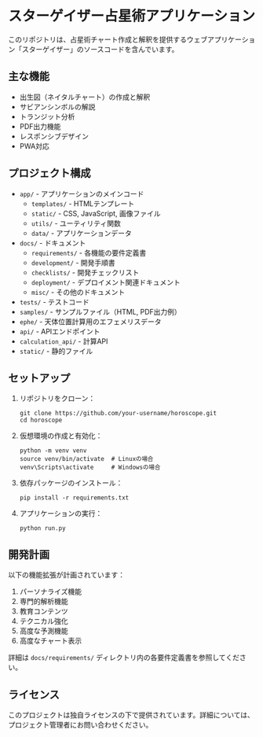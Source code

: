 # スターゲイザー占星術アプリケーション

このリポジトリは、占星術チャート作成と解釈を提供するウェブアプリケーション「スターゲイザー」のソースコードを含んでいます。

## 主な機能

- 出生図（ネイタルチャート）の作成と解釈
- サビアンシンボルの解説
- トランジット分析
- PDF出力機能
- レスポンシブデザイン
- PWA対応

## プロジェクト構成

- `app/` - アプリケーションのメインコード
  - `templates/` - HTMLテンプレート
  - `static/` - CSS, JavaScript, 画像ファイル
  - `utils/` - ユーティリティ関数
  - `data/` - アプリケーションデータ
- `docs/` - ドキュメント
  - `requirements/` - 各機能の要件定義書
  - `development/` - 開発手順書
  - `checklists/` - 開発チェックリスト
  - `deployment/` - デプロイメント関連ドキュメント
  - `misc/` - その他のドキュメント
- `tests/` - テストコード
- `samples/` - サンプルファイル（HTML, PDF出力例）
- `ephe/` - 天体位置計算用のエフェメリスデータ
- `api/` - APIエンドポイント
- `calculation_api/` - 計算API
- `static/` - 静的ファイル

## セットアップ

1. リポジトリをクローン：
   ```
   git clone https://github.com/your-username/horoscope.git
   cd horoscope
   ```

2. 仮想環境の作成と有効化：
   ```
   python -m venv venv
   source venv/bin/activate  # Linuxの場合
   venv\Scripts\activate     # Windowsの場合
   ```

3. 依存パッケージのインストール：
   ```
   pip install -r requirements.txt
   ```

4. アプリケーションの実行：
   ```
   python run.py
   ```

## 開発計画

以下の機能拡張が計画されています：

1. パーソナライズ機能
2. 専門的解析機能
3. 教育コンテンツ
4. テクニカル強化
5. 高度な予測機能
6. 高度なチャート表示

詳細は `docs/requirements/` ディレクトリ内の各要件定義書を参照してください。

## ライセンス

このプロジェクトは独自ライセンスの下で提供されています。詳細については、プロジェクト管理者にお問い合わせください。 